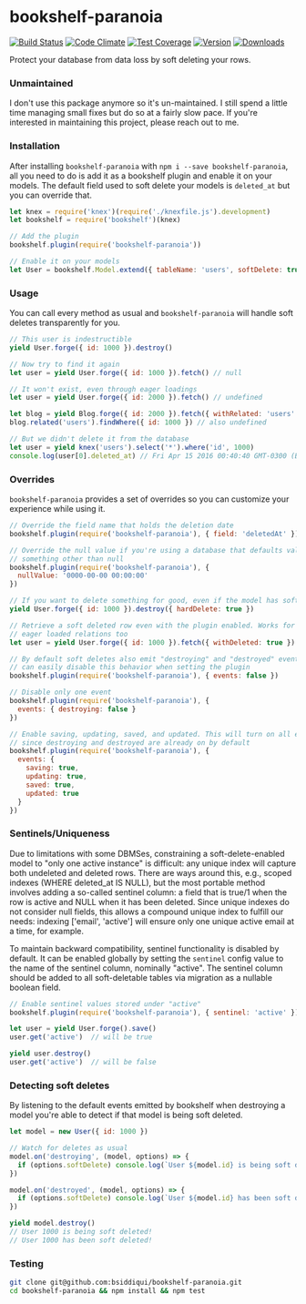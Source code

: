 # bookshelf-paranoia
[![Build Status](https://circleci.com/gh/estate/bookshelf-paranoia.svg?style=shield)](https://circleci.com/gh/estate/bookshelf-paranoia)
[![Code Climate](https://codeclimate.com/github/estate/bookshelf-paranoia/badges/gpa.svg)](https://codeclimate.com/github/estate/bookshelf-paranoia)
[![Test Coverage](https://codeclimate.com/github/estate/bookshelf-paranoia/badges/coverage.svg)](https://codeclimate.com/github/estate/bookshelf-paranoia/coverage)
[![Version](https://badge.fury.io/js/bookshelf-paranoia.svg)](http://badge.fury.io/js/bookshelf-paranoia)
[![Downloads](http://img.shields.io/npm/dm/bookshelf-paranoia.svg)](https://www.npmjs.com/package/bookshelf-paranoia)

Protect your database from data loss by soft deleting your rows.

### Unmaintained

I don't use this package anymore so it's un-maintained. I still spend a little time managing small
fixes but do so at a fairly slow pace. If you're interested in maintaining this project, please reach out to me.

### Installation

After installing `bookshelf-paranoia` with `npm i --save bookshelf-paranoia`,
all you need to do is add it as a bookshelf plugin and enable it on your models.
The default field used to soft delete your models is `deleted_at` but you can override that.

```javascript
let knex = require('knex')(require('./knexfile.js').development)
let bookshelf = require('bookshelf')(knex)

// Add the plugin
bookshelf.plugin(require('bookshelf-paranoia'))

// Enable it on your models
let User = bookshelf.Model.extend({ tableName: 'users', softDelete: true })
```

### Usage

You can call every method as usual and `bookshelf-paranoia` will handle soft
deletes transparently for you.

```javascript
// This user is indestructible
yield User.forge({ id: 1000 }).destroy()

// Now try to find it again
let user = yield User.forge({ id: 1000 }).fetch() // null

// It won't exist, even through eager loadings
let user = yield User.forge({ id: 2000 }).fetch() // undefined

let blog = yield Blog.forge({ id: 2000 }).fetch({ withRelated: 'users' })
blog.related('users').findWhere({ id: 1000 }) // also undefined

// But we didn't delete it from the database
let user = yield knex('users').select('*').where('id', 1000)
console.log(user[0].deleted_at) // Fri Apr 15 2016 00:40:40 GMT-0300 (BRT)
```

### Overrides

`bookshelf-paranoia` provides a set of overrides so you can customize your
experience while using it.

```javascript
// Override the field name that holds the deletion date
bookshelf.plugin(require('bookshelf-paranoia'), { field: 'deletedAt' })

// Override the null value if you're using a database that defaults values to
// something other than null
bookshelf.plugin(require('bookshelf-paranoia'), {
  nullValue: '0000-00-00 00:00:00'
})

// If you want to delete something for good, even if the model has soft deleting on
yield User.forge({ id: 1000 }).destroy({ hardDelete: true })

// Retrieve a soft deleted row even with the plugin enabled. Works for
// eager loaded relations too
let user = yield User.forge({ id: 1000 }).fetch({ withDeleted: true })

// By default soft deletes also emit "destroying" and "destroyed" events. You
// can easily disable this behavior when setting the plugin
bookshelf.plugin(require('bookshelf-paranoia'), { events: false })

// Disable only one event
bookshelf.plugin(require('bookshelf-paranoia'), {
  events: { destroying: false }
})

// Enable saving, updating, saved, and updated. This will turn on all events
// since destroying and destroyed are already on by default
bookshelf.plugin(require('bookshelf-paranoia'), {
  events: {
    saving: true,
    updating: true,
    saved: true,
    updated: true
  }
})
```

### Sentinels/Uniqueness

Due to limitations with some DBMSes, constraining a soft-delete-enabled
model to "only one active instance" is difficult: any unique index will
capture both undeleted and deleted rows. There are ways around this,
e.g., scoped indexes (WHERE deleted_at IS NULL), but the most portable
method involves adding a so-called sentinel column: a field that is true/1
when the row is active and NULL when it has been deleted. Since unique
indexes do not consider null fields, this allows a compound unique index
to fulfill our needs: indexing ['email', 'active'] will ensure only one
unique active email at a time, for example.

To maintain backward compatibility, sentinel functionality is disabled
by default. It can be enabled globally by setting the `sentinel` config
value to the name of the sentinel column, nominally "active". The
sentinel column should be added to all soft-deletable tables via
migration as a nullable boolean field.

```javascript
// Enable sentinel values stored under "active"
bookshelf.plugin(require('bookshelf-paranoia'), { sentinel: 'active' })

let user = yield User.forge().save()
user.get('active')  // will be true

yield user.destroy()
user.get('active')  // will be false
```

### Detecting soft deletes

By listening to the default events emitted by bookshelf when destroying a model
you're able to detect if that model is being soft deleted.

```javascript
let model = new User({ id: 1000 })

// Watch for deletes as usual
model.on('destroying', (model, options) => {
  if (options.softDelete) console.log(`User ${model.id} is being soft deleted!`)
})

model.on('destroyed', (model, options) => {
  if (options.softDelete) console.log(`User ${model.id} has been soft deleted!`)
})

yield model.destroy()
// User 1000 is being soft deleted!
// User 1000 has been soft deleted!
```

### Testing

```bash
git clone git@github.com:bsiddiqui/bookshelf-paranoia.git
cd bookshelf-paranoia && npm install && npm test
```
